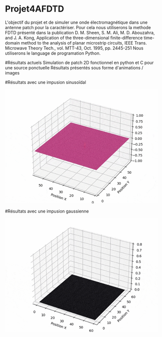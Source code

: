 # Projet4AFDTD
L'objectif du projet et de simuler une onde électromagnétique dans une antenne patch pour la caractériser.
Pour cela nous utiliserons la methode FDTD présenté dans la publication D. M. Sheen, S. M. Ali, M. D. Abouzahra, and J. A. Kong, Application of the three-dimensional finite-difference time-domain method to the analysis of planar microstrip circuits, IEEE Trans. Microwave Theory Tech., vol. MTT-43, Oct. 1995, pp. 2445-251
Nous utiliserons le language de programation Python.

#Résultats actuels
Simulation de patch 2D fonctionnel en python et C pour une source ponctuelle
Résultats présentés sous forme d'animations / images

#Résultats avec une impusion sinusoïdal

![impusion sinusoïdal](Resultat/2D/Sin/2DPatch0To1503D22fps.gif)


#Résultats avec une impusion gaussienne

![impusion gaussienne](Resultat/2D/gauss/FDTD2D_Gauss.gif)
